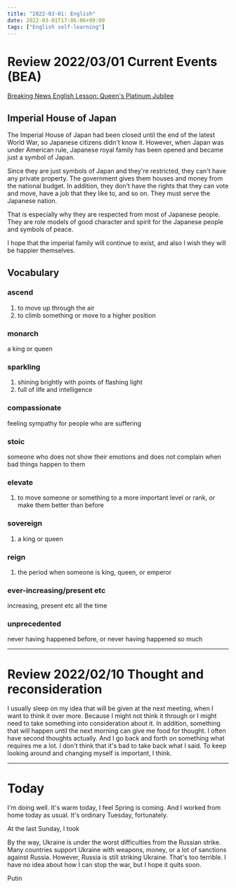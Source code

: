 ```yaml
---
title: "2022-03-01: English"
date: 2022-03-01T17:06:06+09:00
tags: ["English self-learning"]
---
```

# Review 2022/03/01 Current Events (BEA)
[Breaking News English Lesson: Queen's Platinum Jubilee](https://breakingnewsenglish.com/2202/220206-platinum-jubilee.html)

## Imperial House of Japan
The Imperial House of Japan had been closed until the end of the latest World War, so Japanese citizens didn't know it.
However, when Japan was under American rule, Japanese royal family has been opened and became just a symbol of Japan.

Since they are just symbols of Japan and they're restricted, they can't have any private property. The government gives them houses and money from the national budget.
In addition, they don't have the rights that they can vote and move, have a job that they like to, and so on. They must serve the Japanese nation.

That is especially why they are respected from most of Japanese people. They are role models of good character and spirit for the Japanese people and symbols of peace.

I hope that the imperial family will continue to exist, and also I wish they will be happier themselves.

## Vocabulary
### ascend
1. to move up through the air
2. to climb something or move to a higher position

### monarch
a king or queen

### sparkling
1. shining brightly with points of flashing light
4. full of life and intelligence

### compassionate
feeling sympathy for people who are suffering

### stoic
someone who does not show their emotions and does not complain when bad things happen to them

### elevate
1. to move someone or something to a more important level or rank, or make them better than before

### sovereign
1. a king or queen

### reign
1. the period when someone is king, queen, or emperor

### ever-increasing/present etc
increasing, present etc all the time

### unprecedented
never having happened before, or never having happened so much

---
# Review 2022/02/10 Thought and reconsideration

I usually sleep on my idea that will be given at the next meeting, when I want to think it over more.
Because I might not think it through or I might need to take something into consideration about it.
In addition, something that will happen until the next morning can give me food for thought.
I often have second thoughts actually.
And I go back and forth on something what requires me a lot.
I don't think that it's bad to take back what I said.
To keep looking around and changing myself is important, I think.

---
# Today
I'm doing well.
It's warm today, I feel Spring is coming.
And I worked from home today as usual.
It's ordinary Tuesday, fortunately.

At the last Sunday, I took

By the way, Ukraine is under the worst difficulties from the Russian strike.
Many countries support Ukraine with weapons, money, or a lot of sanctions against Russia.
However, Russia is still striking Ukraine.
That's too terrible.
I have no idea about how I can stop the war, but I hope it quits soon.

Putin
